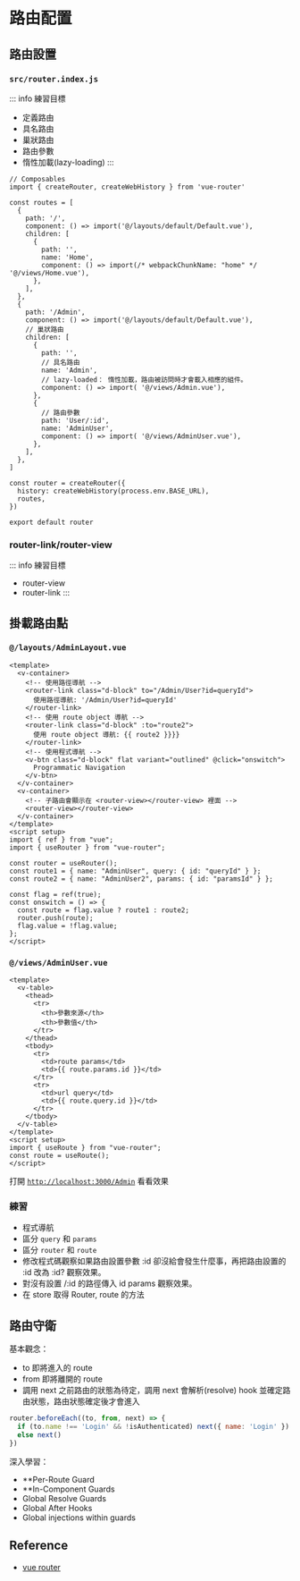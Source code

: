 # 路由配置
## 路由設置
### `src/router.index.js`
::: info 練習目標
- 定義路由
- 具名路由
- 巢狀路由
- 路由參數
- 惰性加載(lazy-loading)
:::

```js:line-numbers {16-35}
// Composables
import { createRouter, createWebHistory } from 'vue-router'

const routes = [
  {
    path: '/',
    component: () => import('@/layouts/default/Default.vue'),
    children: [
      {
        path: '',
        name: 'Home',
        component: () => import(/* webpackChunkName: "home" */ '@/views/Home.vue'),
      },
    ],
  },
  {
    path: '/Admin',
    component: () => import('@/layouts/default/Default.vue'),
    // 巢狀路由
    children: [
      {
        path: '',
        // 具名路由
        name: 'Admin', 
        // lazy-loaded： 惰性加載，路由被訪問時才會載入相應的組件。
        component: () => import( '@/views/Admin.vue'),  
      },
      {
        // 路由參數
        path: 'User/:id',
        name: 'AdminUser',
        component: () => import( '@/views/AdminUser.vue'),
      },
    ],
  },
]

const router = createRouter({
  history: createWebHistory(process.env.BASE_URL),
  routes,
})

export default router
```

### router-link/router-view
::: info 練習目標
- router-view
- router-link
:::

## 掛載路由點
### `@/layouts/AdminLayout.vue`
```vue
<template>
  <v-container>
    <!-- 使用路徑導航 -->
    <router-link class="d-block" to="/Admin/User?id=queryId">
      使用路徑導航: '/Admin/User?id=queryId'
    </router-link>
    <!-- 使用 route object 導航 -->
    <router-link class="d-block" :to="route2">
      使用 route object 導航: {{ route2 }}}}
    </router-link>
    <!-- 使用程式導航 -->
    <v-btn class="d-block" flat variant="outlined" @click="onswitch">
      Programmatic Navigation
    </v-btn>
  </v-container>
  <v-container>
    <!-- 子路由會顯示在 <router-view></router-view> 裡面 -->
    <router-view></router-view>
  </v-container>
</template>
<script setup>
import { ref } from "vue";
import { useRouter } from "vue-router";

const router = useRouter();
const route1 = { name: "AdminUser", query: { id: "queryId" } };
const route2 = { name: "AdminUser2", params: { id: "paramsId" } };

const flag = ref(true);
const onswitch = () => {
  const route = flag.value ? route1 : route2;
  router.push(route);
  flag.value = !flag.value;
};
</script>
```
### `@/views/AdminUser.vue`
```vue
<template>
  <v-table>
    <thead>
      <tr>
        <th>參數來源</th>
        <th>參數值</th>
      </tr>
    </thead>
    <tbody>
      <tr>
        <td>route params</td>
        <td>{{ route.params.id }}</td>
      </tr>
      <tr>
        <td>url query</td>
        <td>{{ route.query.id }}</td>
      </tr>
    </tbody>
  </v-table>
</template>
<script setup>
import { useRoute } from "vue-router";
const route = useRoute();
</script>
```

打開 [`http://localhost:3000/Admin`](http://localhost:3000/Admin) 看看效果
### 練習
- 程式導航
- 區分 `query` 和 `params`
- 區分 `router` 和 `route`
- 修改程式碼觀察如果路由設置參數 :id 卻沒給會發生什麼事，再把路由設置的 :id 改為 :id? 觀察效果。
- 對沒有設置 /:id 的路徑傳入 id params 觀察效果。
- 在 store 取得 Router, route 的方法

## 路由守衛
基本觀念： 
- to 即將進入的 route
- from 即將離開的 route
- 調用 next 之前路由的狀態為待定，調用 next 會解析(resolve) hook 並確定路由狀態，路由狀態確定後才會進入
```js
router.beforeEach((to, from, next) => {
  if (to.name !== 'Login' && !isAuthenticated) next({ name: 'Login' })
  else next()
})
```

深入學習：
- **Per-Route Guard
- **In-Component Guards
- Global Resolve Guards
- Global After Hooks
- Global injections within guards

## Reference
- [vue router](https://router.vuejs.org/)

